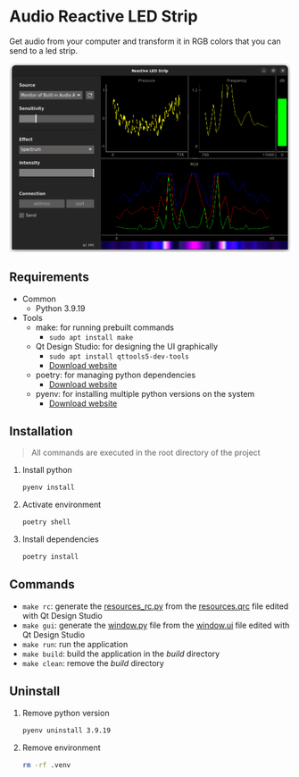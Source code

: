 # Audio Reactive LED Strip
Get audio from your computer and transform it in RGB colors that you can send to a led strip.

![linux-screenshot](./readme/linux-screenshot.png "Linux screenshot")

## Requirements
- Common
  - Python 3.9.19
- Tools
  - make: for running prebuilt commands
    - `sudo apt install make`
  - Qt Design Studio: for designing the UI graphically 
    - `sudo apt install qttools5-dev-tools`
    - [Download website](https://www.qt.io/download-qt-installer)
  - poetry: for managing python dependencies
    - [Download website](https://python-poetry.org/docs/)
  - pyenv: for installing multiple python versions on the system
    - [Download website](https://github.com/pyenv/pyenv)

## Installation

> All commands are executed in the root directory of the project

1. Install python
    ```bash
    pyenv install
    ```
2. Activate environment
    ```bash
    poetry shell 
    ```
3. Install dependencies
    ```bash
    poetry install
    ```

## Commands
- `make rc`: generate the [resources_rc.py](./audio_reactive_led_strip/resources/resources_rc.py)  from the [resources.qrc](./audio_reactive_led_strip/resources/resources.qrc) file edited with Qt Design Studio
- `make gui`: generate the [window.py](./audio_reactive_led_strip/gui/window.py) file from the [window.ui](./audio_reactive_led_strip/gui/window.ui) file edited with Qt Design Studio
- `make run`: run the application
- `make build`: build the application in the *build* directory
- `make clean`: remove the *build* directory

## Uninstall
1. Remove python version
    ```bash
    pyenv uninstall 3.9.19
    ```
2. Remove environment
    ```bash
    rm -rf .venv
    ```